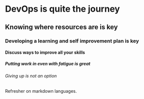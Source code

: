 # DevOps is quite the journey 
## Knowing where resources are is key
### Developing a learning and self improvement plan is key
#### Discuss ways to improve all your skills
##### Putting work in even with fatigue is great
###### Giving up is not an option

























Refresher on markdown languages.
